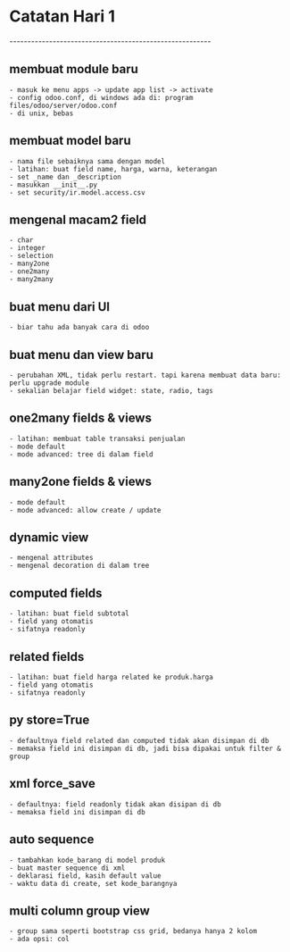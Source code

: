 # Catatan Hari 1 #
*--------------------------------------------------------*

## membuat module baru
    - masuk ke menu apps -> update app list -> activate 
    - config odoo.conf, di windows ada di: program files/odoo/server/odoo.conf
    - di unix, bebas

## membuat model baru
    - nama file sebaiknya sama dengan model
    - latihan: buat field name, harga, warna, keterangan 
    - set _name dan _description
    - masukkan __init__.py
    - set security/ir.model.access.csv

## mengenal macam2 field
    - char
    - integer
    - selection
    - many2one
    - one2many
    - many2many

## buat menu dari UI
    - biar tahu ada banyak cara di odoo

## buat menu dan view baru
    - perubahan XML, tidak perlu restart. tapi karena membuat data baru: perlu upgrade module 
    - sekalian belajar field widget: state, radio, tags

## one2many fields & views
    - latihan: membuat table transaksi penjualan
    - mode default
    - mode advanced: tree di dalam field

## many2one fields & views
    - mode default
    - mode advanced: allow create / update

## dynamic view
    - mengenal attributes
    - mengenal decoration di dalam tree

## computed fields
    - latihan: buat field subtotal
    - field yang otomatis
    - sifatnya readonly

## related fields
    - latihan: buat field harga related ke produk.harga
    - field yang otomatis
    - sifatnya readonly

## py store=True
    - defaultnya field related dan computed tidak akan disimpan di db
    - memaksa field ini disimpan di db, jadi bisa dipakai untuk filter & group

## xml force_save
    - defaultnya: field readonly tidak akan disipan di db
    - memaksa field ini disimpan di db

## auto sequence
    - tambahkan kode_barang di model produk
    - buat master sequence di xml
    - deklarasi field, kasih default value
    - waktu data di create, set kode_barangnya

## multi column group view
    - group sama seperti bootstrap css grid, bedanya hanya 2 kolom
    - ada opsi: col
